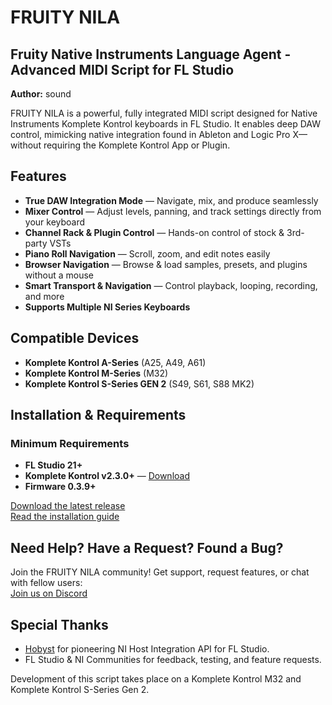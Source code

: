 # FRUITY NILA
## Fruity Native Instruments Language Agent - Advanced MIDI Script for FL Studio

**Author:** sound   

FRUITY NILA is a powerful, fully integrated MIDI script designed for Native Instruments Komplete Kontrol keyboards in FL Studio. It enables deep DAW control, mimicking native integration found in Ableton and Logic Pro X—without requiring the Komplete Kontrol App or Plugin.  

## Features

- **True DAW Integration Mode** — Navigate, mix, and produce seamlessly  
- **Mixer Control** — Adjust levels, panning, and track settings directly from your keyboard  
- **Channel Rack & Plugin Control** — Hands-on control of stock & 3rd-party VSTs  
- **Piano Roll Navigation** — Scroll, zoom, and edit notes easily  
- **Browser Navigation** — Browse & load samples, presets, and plugins without a mouse  
- **Smart Transport & Navigation** — Control playback, looping, recording, and more  
- **Supports Multiple NI Series Keyboards**  

## Compatible Devices

- **Komplete Kontrol A-Series** (A25, A49, A61)  
- **Komplete Kontrol M-Series** (M32)  
- **Komplete Kontrol S-Series GEN 2** (S49, S61, S88 MK2)  

## Installation & Requirements  

### Minimum Requirements  
- **FL Studio 21+**  
- **Komplete Kontrol v2.3.0+** — [Download](https://www.native-instruments.com/en/products/komplete/bundles/komplete-kontrol/)  
- **Firmware 0.3.9+**  

[Download the latest release](https://github.com/soundwrightpro/FLNI_KK/releases/latest)  
[Read the installation guide](Installation/install.md)  

## Need Help? Have a Request? Found a Bug?  

Join the FRUITY NILA community! Get support, request features, or chat with fellow users:  
[Join us on Discord](https://discord.gg/GeTTWBV)  

## Special Thanks  

- [Hobyst](https://github.com/hobyst) for pioneering NI Host Integration API for FL Studio.  
- FL Studio & NI Communities for feedback, testing, and feature requests.  

Development of this script takes place on a Komplete Kontrol M32 and Komplete Kontrol S-Series Gen 2.  
